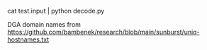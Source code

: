 cat test.input | python decode.py

DGA domain names from https://github.com/bambenek/research/blob/main/sunburst/uniq-hostnames.txt

